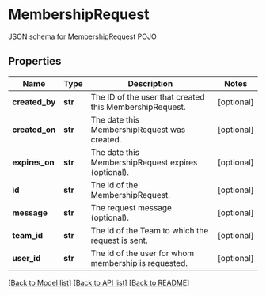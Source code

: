 # MembershipRequest

JSON schema for MembershipRequest POJO
## Properties
Name | Type | Description | Notes
------------ | ------------- | ------------- | -------------
**created_by** | **str** | The ID of the user that created this MembershipRequest. | [optional] 
**created_on** | **str** | The date this MembershipRequest was created. | [optional] 
**expires_on** | **str** | The date this MembershipRequest expires (optional). | [optional] 
**id** | **str** | The id of the MembershipRequest. | [optional] 
**message** | **str** | The request message (optional). | [optional] 
**team_id** | **str** | The id of the Team to which the request is sent. | [optional] 
**user_id** | **str** | The id of the user for whom membership is requested. | [optional] 

[[Back to Model list]](../README.md#documentation-for-models) [[Back to API list]](../README.md#documentation-for-api-endpoints) [[Back to README]](../README.md)


